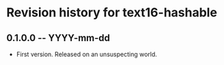 # Revision history for text16-hashable

## 0.1.0.0 -- YYYY-mm-dd

* First version. Released on an unsuspecting world.
